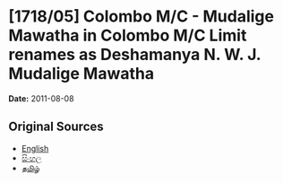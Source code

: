 # [1718/05] Colombo M/C - Mudalige Mawatha in Colombo M/C Limit renames as Deshamanya N. W. J.  Mudalige Mawatha

**Date:** 2011-08-08

## Original Sources

- [English](https://documents.gov.lk/view/extra-gazettes/2011/8/1718-05_E.pdf)
- [සිංහල](https://documents.gov.lk/view/extra-gazettes/2011/8/1718-05_S.pdf)
- [தமிழ்](https://documents.gov.lk/view/extra-gazettes/2011/8/1718-05_T.pdf)

